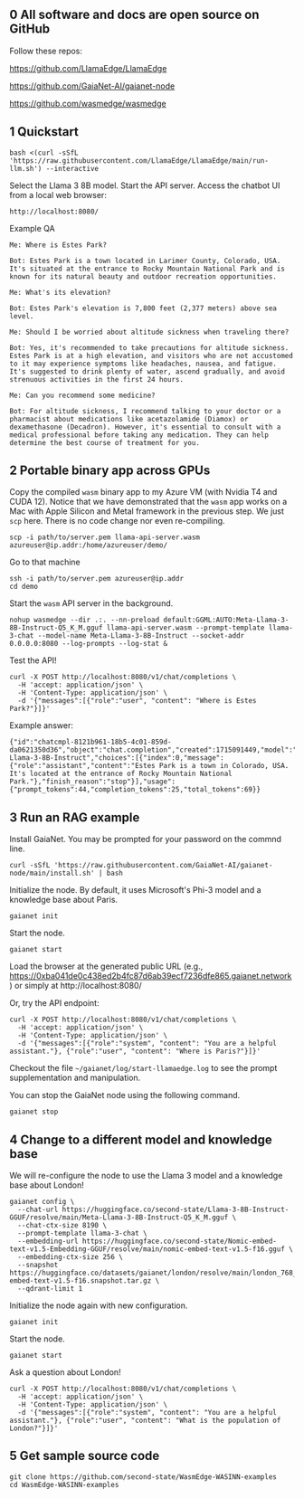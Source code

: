 ## 0 All software and docs are open source on GitHub

Follow these repos:

https://github.com/LlamaEdge/LlamaEdge

https://github.com/GaiaNet-AI/gaianet-node

https://github.com/wasmedge/wasmedge

## 1 Quickstart

```
bash <(curl -sSfL 'https://raw.githubusercontent.com/LlamaEdge/LlamaEdge/main/run-llm.sh') --interactive
```

Select the Llama 3 8B model. Start the API server. Access the chatbot UI from a local web browser:

```
http://localhost:8080/
```

Example QA

```
Me: Where is Estes Park?

Bot: Estes Park is a town located in Larimer County, Colorado, USA. It's situated at the entrance to Rocky Mountain National Park and is known for its natural beauty and outdoor recreation opportunities.

Me: What's its elevation?

Bot: Estes Park's elevation is 7,800 feet (2,377 meters) above sea level.

Me: Should I be worried about altitude sickness when traveling there?

Bot: Yes, it's recommended to take precautions for altitude sickness. Estes Park is at a high elevation, and visitors who are not accustomed to it may experience symptoms like headaches, nausea, and fatigue. It's suggested to drink plenty of water, ascend gradually, and avoid strenuous activities in the first 24 hours.

Me: Can you recommend some medicine?

Bot: For altitude sickness, I recommend talking to your doctor or a pharmacist about medications like acetazolamide (Diamox) or dexamethasone (Decadron). However, it's essential to consult with a medical professional before taking any medication. They can help determine the best course of treatment for you.
```

## 2 Portable binary app across GPUs

Copy the compiled `wasm` binary app to my Azure VM (with Nvidia T4 and CUDA 12). Notice that we have demonstrated that the `wasm` app works on a Mac with Apple Silicon and Metal framework in the previous step. We just `scp` here. There is no code change nor even re-compiling.

```
scp -i path/to/server.pem llama-api-server.wasm azureuser@ip.addr:/home/azureuser/demo/
```

Go to that machine

```
ssh -i path/to/server.pem azureuser@ip.addr
cd demo
```

Start the `wasm` API server in the background.

```
nohup wasmedge --dir .:. --nn-preload default:GGML:AUTO:Meta-Llama-3-8B-Instruct-Q5_K_M.gguf llama-api-server.wasm --prompt-template llama-3-chat --model-name Meta-Llama-3-8B-Instruct --socket-addr 0.0.0.0:8080 --log-prompts --log-stat &
```

Test the API!

```
curl -X POST http://localhost:8080/v1/chat/completions \
  -H 'accept: application/json' \
  -H 'Content-Type: application/json' \
  -d '{"messages":[{"role":"user", "content": "Where is Estes Park?"}]}'
```

Example answer:

```
{"id":"chatcmpl-8121b961-18b5-4c01-859d-da0621350d36","object":"chat.completion","created":1715091449,"model":"Meta-Llama-3-8B-Instruct","choices":[{"index":0,"message":{"role":"assistant","content":"Estes Park is a town in Colorado, USA. It's located at the entrance of Rocky Mountain National Park."},"finish_reason":"stop"}],"usage":{"prompt_tokens":44,"completion_tokens":25,"total_tokens":69}}
```

## 3 Run an RAG example

Install GaiaNet. You may be prompted for your password on the commnd line.

```
curl -sSfL 'https://raw.githubusercontent.com/GaiaNet-AI/gaianet-node/main/install.sh' | bash
```

Initialize the node. By default, it uses Microsoft's Phi-3 model and a knowledge base about Paris.

```
gaianet init
```

Start the node.

```
gaianet start
```

Load the browser at the generated public URL (e.g., https://0xba041de0c438ed2b4fc87d6ab39ecf7236dfe865.gaianet.network) or simply at http://localhost:8080/

Or, try the API endpoint:

```
curl -X POST http://localhost:8080/v1/chat/completions \
  -H 'accept: application/json' \
  -H 'Content-Type: application/json' \
  -d '{"messages":[{"role":"system", "content": "You are a helpful assistant."}, {"role":"user", "content": "Where is Paris?"}]}'
```

Checkout the file `~/gaianet/log/start-llamaedge.log` to see the prompt supplementation and manipulation.

You can stop the GaiaNet node using the following command.

```
gaianet stop
```

## 4 Change to a different model and knowledge base

We will re-configure the node to use the Llama 3 model and a knowledge base about London!

```
gaianet config \
  --chat-url https://huggingface.co/second-state/Llama-3-8B-Instruct-GGUF/resolve/main/Meta-Llama-3-8B-Instruct-Q5_K_M.gguf \
  --chat-ctx-size 8190 \
  --prompt-template llama-3-chat \
  --embedding-url https://huggingface.co/second-state/Nomic-embed-text-v1.5-Embedding-GGUF/resolve/main/nomic-embed-text-v1.5-f16.gguf \
  --embedding-ctx-size 256 \
  --snapshot https://huggingface.co/datasets/gaianet/london/resolve/main/london_768_nomic-embed-text-v1.5-f16.snapshot.tar.gz \
  --qdrant-limit 1
```

Initialize the node again with new configuration.

```
gaianet init
```

Start the node.

```
gaianet start
```

Ask a question about London!

```
curl -X POST http://localhost:8080/v1/chat/completions \
  -H 'accept: application/json' \
  -H 'Content-Type: application/json' \
  -d '{"messages":[{"role":"system", "content": "You are a helpful assistant."}, {"role":"user", "content": "What is the population of London?"}]}'
```


## 5 Get sample source code

```
git clone https://github.com/second-state/WasmEdge-WASINN-examples
cd WasmEdge-WASINN-examples
```
